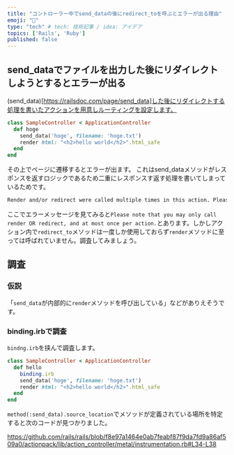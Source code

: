 ```yaml
---
title: "コントローラー中でsend_dataの後にredirect_toを呼ぶとエラーが出る理由"
emoji: "🦧"
type: "tech" # tech: 技術記事 / idea: アイデア
topics: ['Rails', 'Ruby']
published: false
---
```


## send_dataでファイルを出力した後にリダイレクトしようとするとエラーが出る

(send_data)[https://railsdoc.com/page/send_data]した後にリダイレクトする処理を書いたアクションを用意しルーティングを設定します。

```ruby
class SampleController < ApplicationController
  def hoge
    send_data('hoge', filename: 'hoge.txt')
    render html: "<h2>hello world</h2>".html_safe
  end
end
```

その上でページに遷移するとエラーが出ます。
これはsend_dataメソッドがレスポンスを返すロジックであるため二重にレスポンスす返す処理を書いてしまっているためです。

```txt
Render and/or redirect were called multiple times in this action. Please note that you may only call render OR redirect, and at most once per action. Also note that neither redirect nor render terminate execution of the action, so if you want to exit an action after redirecting, you need to do something like "redirect_to(...) and return".
```

ここでエラーメッセージを見てみると`Please note that you may only call render OR redirect, and at most once per action.`とあります。しかしアクション内で`redirect_to`メソッドは一度しか使用しておらず`render`メソッドに至っては呼ばれていません。調査してみましょう。


## 調査
### 仮説
「`send_data`が内部的に`render`メソッドを呼び出している」などがありえそうです。

### binding.irbで調査
`bindng.irb`を挟んで調査します。

```ruby
class SampleController < ApplicationController
  def hello
    binding.irb
    send_data('hoge', filename: 'hoge.txt')
    render html: "<h2>hello world</h2>".html_safe
  end
end
```

`method(:send_data).source_location`でメソッドが定義されている場所を特定すると次のコードが見つかりました。

https://github.com/rails/rails/blob/f8e97a1464e0ab7feabf87f9da7fd9a86af509a0/actionpack/lib/action_controller/metal/instrumentation.rb#L34-L38

